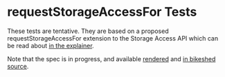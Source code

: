 # requestStorageAccessFor Tests
These tests are tentative. They are based on a proposed requestStorageAccessFor extension to the Storage Access API which can be read about [in the explainer](https://github.com/privacycg/requestStorageAccessForOrigin).

Note that the spec is in progress, and available [rendered](https://privacycg.github.io/requestStorageAccessForOrigin/) and [in bikeshed source](https://github.com/privacycg/requestStorageAccessForOrigin/blob/main/index.bs).
